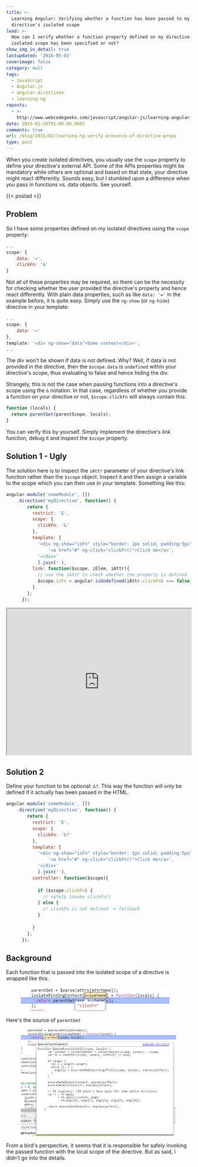 ```yaml
---
title: >-
  Learning Angular: Verifying whether a function has been passed to my
  directive's isolated scope
lead: >-
  How can I verify whether a function property defined on my directive's
  isolated scope has been specified or not?
show_img_in_detail: true
lastupdated: '2016-05-03'
coverimage: false
category: null
tags:
  - JavaScript
  - Angular.js
  - angular-directives
  - learning-ng
reposts:
  - >-
    http://www.webcodegeeks.com/javascript/angular-js/learning-angular-verifying-whether-function-passed-directives-isolated-scope/
date: 2015-02-26T01:00:00.000Z
comments: true
url: /blog/2015/02/learning-ng-verify-presence-of-directive-props
type: post
---
```


<div class="article-intro">
    When you create isolated directives, you usually use the <code>scope</code> property to define your directive's external API. Some of the APIs properties might be mandatory while others are optional and based on that state, your directive might react differently. Sounds easy, but I stumbled upon a difference when you pass in functions vs. data objects. See yourself.
</div>

{{< postad >}}



## Problem

So I have some properties defined on my isolated directives using the `scope` property:

```javascript
...
scope: {
    data: '=',
    clickFn: '&'
}
```

Not all of these properties may be required, so there can be the necessity for checking whether the user provided the directive's property and hence react differently. With plain data properties, such as like `data: '='` in the example before, it is quite easy. Simply use the `ng-show` (or `ng-hide`) directive in your template:

```javascript
...
scope: {
    data: '='
},
template: '<div ng-show="data">Some content</div>',
...
```

The div won't be shown if data is not defined. Why? Well, if data is not provided in the directive, then the `$scope.data` is `undefined` within your directive's scope, thus evaluating to false and hence hiding the div.

Strangely, this is not the case when passing functions into a directive's scope using the `&` notation. In that case, regardless of whether you provide a function on your directive or not, `$scope.clickFn` will always contain this:

```javascript
function (locals) {
  return parentGet(parentScope, locals);
}
```

You can verify this by yourself. Simply implement the directive's link function, debug it and inspect the `$scope` property.

## Solution 1 - Ugly

The solution here is to inspect the `iAttr` parameter of your directive's link function rather than the `$scope` object. Inspect it and then assign a variable to the scope which you can then use in your template. Something like this:

```javascript
angular.module('someModule', [])
    .directive('myDirective', function() {
        return {
          restrict: 'E',
          scope: {
            clickFn: '&'
          },
          template: [
            '<div ng-show="isFn" style="border: 1px solid; padding:5px">',
                '<a href="#" ng-click="clickFn()">Click me</a>',
            '</div>'
            ].join(''),
          link: function($scope, iElem, iAttr){
            // use the iAttr to check whether the property is defined
            $scope.isFn = angular.isUndefined(iAttr.clickFn) === false;
          }
        };
      });
```

<iframe src="http://embed.plnkr.co/MJFqNv/preview" width="100%" height="400px"> </iframe>

## Solution 2

Define your function to be optional: `&?`. This way the function will only be defined if it actually has been passed in the HTML.

```javascript
angular.module('someModule', [])
    .directive('myDirective', function() {
        return {
          restrict: 'E',
          scope: {
            clickFn: '&?'
          },
          template: [
            '<div ng-show="isFn" style="border: 1px solid; padding:5px">',
                '<a href="#" ng-click="clickFn()">Click me</a>',
            '</div>'
            ].join(''),
          controller: function($scope){
            
            if ($scope.clickFn) {
              // safely invoke clickFn()
            } else {
              // clickFn is not defined -> fallback
            }

          }
        };
      });
```


## Background

Each function that is passed into the isolated scope of a directive is wrapped like this:

<figure class="image--medium">
  <img src="/blog/assets/imgs/learning-ng/directive-scope-fn-isolateBindingContext.png" />
</figure>

Here's the source of `parentGet`

<figure class="image--medium">
  <img src="/blog/assets/imgs/learning-ng/directive-scope-fn-parentGet.png" />
</figure>

From a bird's perspective, it seems that it is responsible for safely invoking the passed function with the local scope of the directive. But as said, I didn't go into the details.

